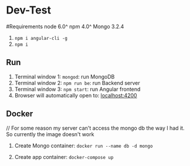 # Dev-Test


#Requirements
node 6.0^
npm 4.0^
Mongo 3.2.4

1. `npm i angular-cli -g`
2. `npm i`

## Run 
1. Terminal window 1: `mongod`: run MongoDB
2. Terminal window 2: `npm run be`: run Backend server
3. Terminal window 3: `npm start`: run Angular frontend
4. Browser will automatically open to: [localhost:4200](http://localhost:4200)

## Docker
// For some reason my server can't access the mongo db the way I had it. So currently the image doesn't work

1. Create Mongo container: `docker run --name db -d mongo`

2. Create app container: `docker-compose up`